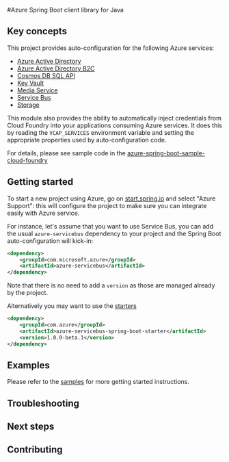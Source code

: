 #Azure Spring Boot client library for Java

## Key concepts
This project provides auto-configuration for the following Azure services:

- [Azure Active Directory](../azure-spring-boot-starter-active-directory)
- [Azure Active Directory B2C](../azure-spring-boot-starter-active-directory-b2c)
- [Cosmos DB SQL API](../azure-spring-boot-starter-cosmosdb)
- [Key Vault](../azure-spring-boot-starter-keyvault-secrets)
- [Media Service](../azure-spring-boot-starter-mediaservices)
- [Service Bus](../azure-spring-boot-starter-servicebus)
- [Storage](../azure-spring-boot-starter-storage)

This module also provides the ability to automatically inject credentials from Cloud Foundry into your
applications consuming Azure services. It does this by reading the `VCAP_SERVICES` environment
variable and setting the appropriate properties used by auto-configuration code.

For details, please see sample code in the [azure-spring-boot-sample-cloud-foundry](../azure-spring-boot-samples/azure-spring-boot-sample-cloud-foundry) 

## Getting started
To start a new project using Azure, go on [start.spring.io](https://start.spring.io) and select "Azure
Support": this will configure the project to make sure you can integrate easily with Azure service.

For instance, let's assume that you want to use Service Bus, you can add the usual `azure-servicebus`
dependency to your project and the Spring Boot auto-configuration will kick-in: 

```xml
<dependency>
    <groupId>com.microsoft.azure</groupId>
    <artifactId>azure-servicebus</artifactId>
</dependency>
```

Note that there is no need to add a `version` as those are managed already by the project.

Alternatively you may want to use the [starters](../azure-spring-boot-starters)

[//]: # ({x-version-update-start;com.azure:azure-servicebus-spring-boot-starter;dependency})
```xml
<dependency>
    <groupId>com.azure</groupId>
    <artifactId>azure-servicebus-spring-boot-starter</artifactId>
    <version>1.0.0-beta.1</version>
</dependency>
```
[//]: # ({x-version-update-end})

## Examples
Please refer to the [samples](../azure-spring-boot-samples) for more getting started instructions.

## Troubleshooting
## Next steps
## Contributing

